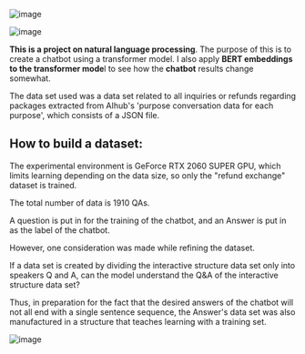 ![image](https://github.com/matrix215/transformer-with-BERT-embedding/assets/101815603/54ffa624-0a32-4fbe-88fd-d5ce23d0da56)

![image](https://github.com/matrix215/transformer-with-BERT-embedding/assets/101815603/ba1a42e4-283b-41a4-84c7-47b00c07db20)

**This is a project on natural language processing**. The purpose of this is to create a chatbot using a transformer model. I also apply **BERT embeddings to the transformer mode**l to see how the **chatbot** results change somewhat.


The data set used was a data set related to all inquiries or refunds regarding packages extracted from AIhub's 'purpose conversation data for each purpose', which consists of a JSON file. 

## How to build a dataset: 

The experimental environment is GeForce RTX 2060 SUPER GPU, which limits learning depending on the data size, so only the "refund exchange" dataset is trained.

The total number of data is 1910 QAs.

A question is put in for the training of the chatbot, and an Answer is put in as the label of the chatbot.

However, one consideration was made while refining the dataset.

If a data set is created by dividing the interactive structure data set only into speakers Q and A, can the model understand the Q&A of the interactive structure data set?

Thus, in preparation for the fact that the desired answers of the chatbot will not all end with a single sentence sequence, the Answer's data set was also manufactured in a structure that teaches learning with a training set.

![image](https://github.com/matrix215/transformer-with-BERT-embedding/assets/101815603/a8063895-cdf3-4eff-aaa5-84f356292e4a)
